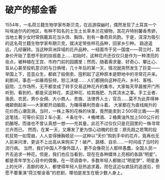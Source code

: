 # 破产的郁金香
1554年，一名荷兰籍生物学家布斯贝克，在巡游探幽时，偶然发现了土耳其一个叫埃迪尔内的地区，有种不知名的土生土长草本兰花植物，其花卉特别馨香秀妍，当地土著少女时常佩戴其花当头饰、胸饰，别有一番奇异风韵。于是，深深为吸引的这名荷兰籍生物学家布期贝克，就决定带些样花品种，回家乡引种。 
路途遥远，几经辗转。当这种异洲异域的花卉品种，一经面市于另一国度——荷兰时，其身价开始了意想不到的扶摇直上……初始时，这种花卉还仅仅只是作为一种漂亮的妆点，被种植在王宫、市府门前的园圃里；然而，随着需求量、好奇心、攀比心、盲从心甚至投机意识的与日俱增，几十年后的某一天，情况就突然发生了巨变——举国上下，芸芸众生，都疯了般倒卖、囤积起了这种原本是野地中的寻常花卉来。 
刹那间，事态一如暴雨狂倾，怒江决堤…… 
人们都拥向这种花卉。乡村、客栈、庭院、工作场所，无不都变成了转手交易这种花卉的集市。大家每天早晨推开门所听到、看到的，都是买这种花、卖这种花、给其施肥、为其浇水之事。手工业者、渔民、农民，男仆女佣、大小商人、贵族、法律界人士，官员……莫不为此弄得神魂颠倒起来——大家都开动脑筋，为赚得暴利而奋斗着。 
大家都在为直线飚升的花价而心潮澎湃。当时，一株上等的花株的块茎，竟然能卖到２500荷兰盾——用这笔钱，可等价买回２车小麦、４条壮牛、４桶啤酒、２桶黄油外加上500公斤的奶酪呀。而谁也不曾认真想一想——充其量，此花不过仅仅只是花园里的一株寻常兰卉而已。 
然而，在某一天，又爆发了更为惊心动魄的巨变：原先趋之若鹜的投机狂势一如雪崩，人人变得捶胸顿足——这种以“天价”购到手中的花卉，竟再也无人前来问津，更谈不上出高从来购买了！破产、跳楼、自杀……一时间成了当时的流行病。 
当然，我们中国人不像外国人，更不会像荷兰人那样愚蠢，全国人民一齐去追求一种花。但是，我们也应当看到，现在在各种媒体上亮相的各路“明星”，都是青年学生心目中的偶像。在一项调查中，多数年轻人都做过“明星梦”，明星身上的光环，高额的收入，都使得年轻人狂热追求着。而在这近似疯狂的追逐后，但愿不要重演“荷兰郁金香”的悲剧，哪怕是发生在极少数人身上。
  